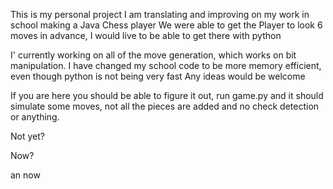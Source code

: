 This is my personal project
I am translating and improving on my work in school making a Java Chess player
We were able to get the Player to look 6 moves in advance, I would live to be able to get there with python

I' currently working on all of the move generation, which works on bit manipulation. I have changed my school code to be more memory efficient, even though python is not being very fast
Any ideas would be welcome

If you are here you should be able to figure it out, run game.py and it should simulate some moves, not all the pieces are added and no check detection or anything.

Not yet?

Now?

an now

